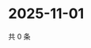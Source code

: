 # 2025-11-01

共 0 条

<!-- BEGIN ZHIHUQUESTIONS -->
<!-- 最后更新时间 Sat Nov 01 2025 00:14:14 GMT+0800 (China Standard Time) -->

<!-- END ZHIHUQUESTIONS -->
